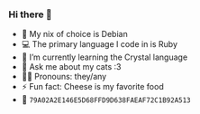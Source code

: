 ### Hi there 👋

- 🐧 My nix of choice is Debian
- 💻 The primary language I code in is Ruby
- 🌱 I’m currently learning the Crystal language
- 💬 Ask me about my cats :3
- 🏳️‍🌈 Pronouns: they/any
- ⚡ Fun fact: Cheese is my favorite food
- 🔑 `79A02A2E146E5D68FFD9D638FAEAF72C1B92A513`
